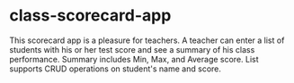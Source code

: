 # class-scorecard-app
This scorecard app is a pleasure for teachers. A teacher can enter a list of students with his or her test score and see a summary of his class performance. Summary includes Min, Max, and Average score. List supports CRUD operations on student's name and score.
